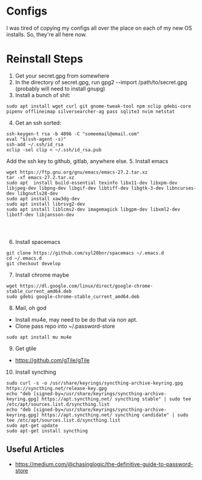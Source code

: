 # Configs
I was tired of copying my configs all over the place on each of my new OS installs. So, they're all here now.

# Reinstall Steps

1. Get your secret.gpg from somewhere
2. In the directory of secret.gpg, run gpg2 --import /path/to/secret.gpg (probably will need to install gnupg)
3. Install a bunch of shit:
```
sudo apt install wget curl git gnome-tweak-tool npm xclip gdebi-core pipenv offlineimap silversearcher-ag pass sqlite3 nvim netstat
```
4. Get an ssh sorted:

```
ssh-keygen-t rsa -b 4096 -C "someemail@email.com"
eval "$(ssh-agent -s)"
ssh-add ~/.ssh/id_rsa
xclip -sel clip < ~/.ssh/id_rsa.pub
```

Add the ssh key to github, gitlab, anywhere else.
5. Install emacs
```
wget https://ftp.gnu.org/gnu/emacs/emacs-27.2.tar.xz
tar -xf emacs-27.2.tar.xz 
sudo apt  install build-essential texinfo libx11-dev libxpm-dev libjpeg-dev libpng-dev libgif-dev libtiff-dev libgtk-3-dev libncurses-dev libgnutls28-dev
sudo apt install xaw3dg-dev
sudo apt install librsvg2-dev
sudo apt install liblcms2-dev imagemagick libgpm-dev libxml2-dev libotf-dev libjansson-dev




```
6. Install spacemacs

```
git clone https://github.com/syl20bnr/spacemacs ~/.emacs.d
cd ~/.emacs.d
git checkout develop
```

7. Install chrome maybe

```
wget https://dl.google.com/linux/direct/google-chrome-stable_current_amd64.deb
sudo gdebi google-chrome-stable_current_amd64.deb
```

8. Mail, oh god

* Install mu4e, may need to be do that via non apt.
* Clone pass repo into ~/.password-store

```
sudo apt install mu mu4e

```
9. Get gtile

* https://github.com/gTile/gTile

10. Install syncthing

```
sudo curl -s -o /usr/share/keyrings/syncthing-archive-keyring.gpg https://syncthing.net/release-key.gpg
echo "deb [signed-by=/usr/share/keyrings/syncthing-archive-keyring.gpg] https://apt.syncthing.net/ syncthing stable" | sudo tee /etc/apt/sources.list.d/syncthing.list
echo "deb [signed-by=/usr/share/keyrings/syncthing-archive-keyring.gpg] https://apt.syncthing.net/ syncthing candidate" | sudo tee /etc/apt/sources.list.d/syncthing.list
sudo apt-get update
sudo apt-get install syncthing
```

## Useful Articles

* https://medium.com/@chasinglogic/the-definitive-guide-to-password-store
